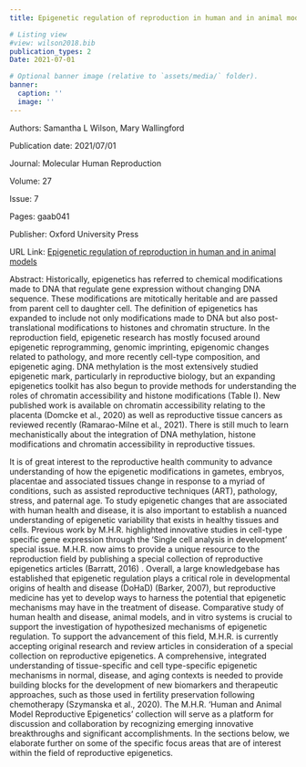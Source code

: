 ```yaml
---
title: Epigenetic regulation of reproduction in human and in animal models

# Listing view
#view: wilson2018.bib
publication_types: 2
Date: 2021-07-01

# Optional banner image (relative to `assets/media/` folder).
banner:
  caption: ''
  image: ''
---
```

Authors: Samantha L Wilson, Mary Wallingford

Publication date: 2021/07/01

Journal: Molecular Human Reproduction

Volume: 27

Issue: 7

Pages: gaab041

Publisher: Oxford University Press

URL Link: [Epigenetic regulation of reproduction in human and in animal models](https://academic.oup.com/molehr/article/27/7/gaab041/6329199?login=true)

Abstract: Historically, epigenetics has referred to chemical modifications made to DNA that regulate gene expression without changing DNA sequence. These modifications are mitotically heritable and are passed from parent cell to daughter cell. The definition of epigenetics has expanded to include not only modifications made to DNA but also post-translational modifications to histones and chromatin structure. In the reproduction field, epigenetic research has mostly focused around epigenetic reprogramming, genomic imprinting, epigenomic changes related to pathology, and more recently cell-type composition, and epigenetic aging. DNA methylation is the most extensively studied epigenetic mark, particularly in reproductive biology, but an expanding epigenetics toolkit has also begun to provide methods for understanding the roles of chromatin accessibility and histone modifications (Table I). New published work is available on chromatin accessibility relating to the placenta (Domcke et al., 2020) as well as reproductive tissue cancers as reviewed recently (Ramarao-Milne et al., 2021). There is still much to learn mechanistically about the integration of DNA methylation, histone modifications and chromatin accessibility in reproductive tissues.

It is of great interest to the reproductive health community to advance understanding of how the epigenetic modifications in gametes, embryos, placentae and associated tissues change in response to a myriad of conditions, such as assisted reproductive techniques (ART), pathology, stress, and paternal age. To study epigenetic changes that are associated with human health and disease, it is also important to establish a nuanced understanding of epigenetic variability that exists in healthy tissues and cells. Previous work by M.H.R. highlighted innovative studies in cell-type specific gene expression through the ‘Single cell analysis in development’ special issue. M.H.R. now aims to provide a unique resource to the reproduction field by publishing a special collection of reproductive epigenetics articles (Barratt, 2016) . Overall, a large knowledgebase has established that epigenetic regulation plays a critical role in developmental origins of health and disease (DoHaD) (Barker, 2007), but reproductive medicine has yet to develop ways to harness the potential that epigenetic mechanisms may have in the treatment of disease. Comparative study of human health and disease, animal models, and in vitro systems is crucial to support the investigation of hypothesized mechanisms of epigenetic regulation. To support the advancement of this field, M.H.R. is currently accepting original research and review articles in consideration of a special collection on reproductive epigenetics. A comprehensive, integrated understanding of tissue-specific and cell type-specific epigenetic mechanisms in normal, disease, and aging contexts is needed to provide building blocks for the development of new biomarkers and therapeutic approaches, such as those used in fertility preservation following chemotherapy (Szymanska et al., 2020). The M.H.R. ‘Human and Animal Model Reproductive Epigenetics’ collection will serve as a platform for discussion and collaboration by recognizing emerging innovative breakthroughs and significant accomplishments. In the sections below, we elaborate further on some of the specific focus areas that are of interest within the field of reproductive epigenetics.